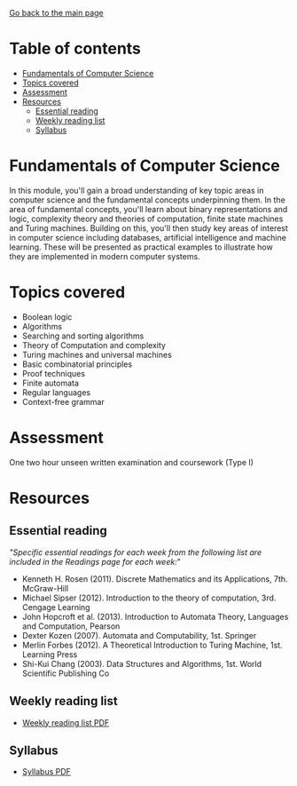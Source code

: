 [Go back to the main page](https://github.com/world-class/REPL)

# Table of contents
<!-- vim-markdown-toc GFM -->

* [Fundamentals of Computer Science](#fundamentals-of-computer-science)
* [Topics covered](#topics-covered)
* [Assessment](#assessment)
* [Resources](#resources)
    * [Essential reading](#essential-reading)
    * [Weekly reading list](#weekly-reading-list)
    * [Syllabus](#syllabus)

<!-- vim-markdown-toc -->

# Fundamentals of Computer Science

In this module, you'll gain a broad understanding of key topic areas in
computer science and the fundamental concepts underpinning them. In the
area of fundamental concepts, you'll learn about binary representations
and logic, complexity theory and theories of computation, finite state
machines and Turing machines. Building on this, you'll then study key
areas of interest in computer science including databases, artificial
intelligence and machine learning. These will be presented as practical
examples to illustrate how they are implemented in modern computer
systems.

# Topics covered

- Boolean logic
- Algorithms
- Searching and sorting algorithms
- Theory of Computation and complexity
- Turing machines and universal machines
- Basic combinatorial principles
- Proof techniques
- Finite automata
- Regular languages
- Context-free grammar

# Assessment

One two hour unseen written examination and coursework (Type I)

# Resources
## Essential reading
_"Specific essential readings for each week from the following list are included in the Readings page for each week:_"

- Kenneth H. Rosen (2011). Discrete Mathematics and its Applications, 7th. McGraw-Hill
- Michael Sipser (2012). Introduction to the theory of computation, 3rd. Cengage Learning
- John Hopcroft et al. (2013). Introduction to Automata Theory, Languages and Computation, Pearson
- Dexter Kozen (2007). Automata and Computability, 1st. Springer
- Merlin Forbes (2012). A Theoretical Introduction to Turing Machine, 1st. Learning Press
- Shi-Kui Chang (2003). Data Structures and Algorithms, 1st. World Scientific Publishing Co

## Weekly reading list
- [Weekly reading list PDF](./resources/FCS_reading_list.pdf)

## Syllabus
- [Syllabus PDF](./resources/Syllabus_Fundamentals_of_Computer_Science_CM1025.pdf)
